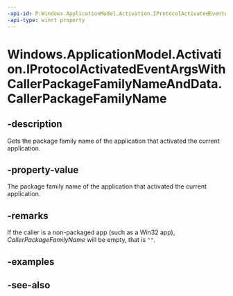 ```yaml
---
-api-id: P:Windows.ApplicationModel.Activation.IProtocolActivatedEventArgsWithCallerPackageFamilyNameAndData.CallerPackageFamilyName
-api-type: winrt property
---
```


<!-- Property syntax
public string CallerPackageFamilyName { get; }
-->

# Windows.ApplicationModel.Activation.IProtocolActivatedEventArgsWithCallerPackageFamilyNameAndData.CallerPackageFamilyName

## -description
Gets the package family name of the application that activated the current application.

## -property-value
The package family name of the application that activated the current application.

## -remarks
If the caller is a non-packaged app (such as a Win32 app), *CallerPackageFamilyName* will be empty, that is `""`.

## -examples

## -see-also
